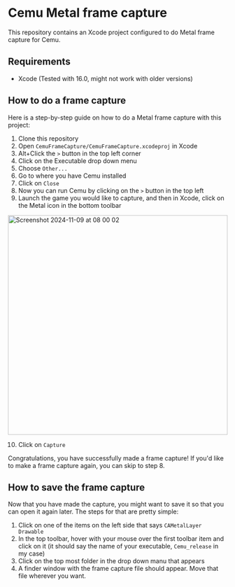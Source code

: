 # Cemu Metal frame capture

This repository contains an Xcode project configured to do Metal frame capture for Cemu.

## Requirements

- Xcode (Tested with 16.0, might not work with older versions)

## How to do a frame capture

Here is a step-by-step guide on how to do a Metal frame capture with this project:
1. Clone this repository
2. Open `CemuFrameCapture/CemuFrameCapture.xcodeproj` in Xcode
3. Alt+Click the `>` button in the top left corner
4. Click on the Executable drop down menu
5. Choose `Other...`
6. Go to where you have Cemu installed
7. Click on `Close`
8. Now you can run Cemu by clicking on the `>` button in the top left
9. Launch the game you would like to capture, and then in Xcode, click on the Metal icon in the bottom toolbar
<img width="502" alt="Screenshot 2024-11-09 at 08 00 02" src="https://github.com/user-attachments/assets/a4918686-1fe8-4167-b621-239b59247f61">

10. Click on `Capture`

Congratulations, you have successfully made a frame capture! If you'd like to make a frame capture again, you can skip to step 8.

## How to save the frame capture

Now that you have made the capture, you might want to save it so that you can open it again later. The steps for that are pretty simple:
1. Click on one of the items on the left side that says `CAMetalLayer Drawable`
2. In the top toolbar, hover with your mouse over the first toolbar item and click on it (it should say the name of your executable, `Cemu_release` in my case)
3. Click on the top most folder in the drop down manu that appears
4. A finder window with the frame capture file should appear. Move that file wherever you want.
